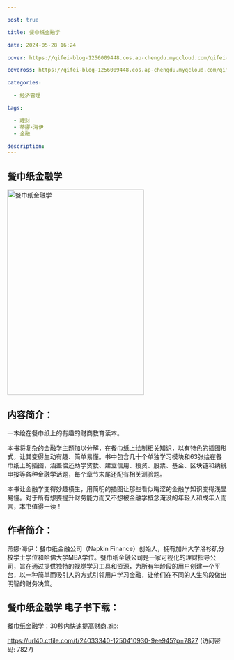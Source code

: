 ```yaml
---

post: true

title: 餐巾纸金融学

date: 2024-05-28 16:24

cover: https://qifei-blog-1256009448.cos.ap-chengdu.myqcloud.com/qifei-blog/65f6e42b9f345e8d03326b52.jpg

coveross: https://qifei-blog-1256009448.cos.ap-chengdu.myqcloud.com/qifei-blog/65f6e42b9f345e8d03326b52.jpg

categories:

  - 经济管理

tags:

  - 理财
  - 蒂娜·海伊
  - 金融

description:
---
```


## 餐巾纸金融学
<img alt="餐巾纸金融学 " class="aligncenter loading" data-was-processed="true" decoding="async" fetchpriority="high" height="471" src="https://qifei-blog-1256009448.cos.ap-chengdu.myqcloud.com/qifei-blog/65f6e42b9f345e8d03326b52.jpg " style="cursor: zoom-in;" width="314"/>

## 内容简介：

一本绘在餐巾纸上的有趣的财商教育读本。

本书将复杂的金融学主题加以分解，在餐巾纸上绘制相关知识，以有特色的插图形式，让其变得生动有趣、简单易懂。书中包含几十个单独学习模块和63张绘在餐巾纸上的插图，涵盖偿还助学贷款、建立信用、投资、股票、基金、区块链和纳税申报等各种金融学话题，每个章节末尾还配有相关测验题。

本书让金融学变得妙趣横生，用简明的插图让那些看似晦涩的金融学知识变得浅显易懂。对于所有想要提升财务能力而又不想被金融学概念淹没的年轻人和成年人而言，本书值得一读！

## 作者简介：

蒂娜·海伊：餐巾纸金融公司（Napkin Finance）创始人，拥有加州大学洛杉矶分校学士学位和哈佛大学MBA学位。餐巾纸金融公司是一家可视化的理财指导公司，旨在通过提供独特的视觉学习工具和资源，为所有年龄段的用户创建一个平台，以一种简单而吸引人的方式引领用户学习金融，让他们在不同的人生阶段做出明智的财务决策。

## 餐巾纸金融学 电子书下载：



餐巾纸金融学：30秒内快速提高财商.zip: 

https://url40.ctfile.com/f/24033340-1250410930-9ee945?p=7827 (访问密码: 7827)
